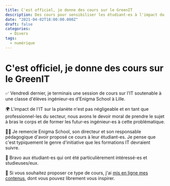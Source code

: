 ```yaml
---
title: C'est officiel, je donne des cours sur le GreenIT
description: Des cours pour sensibiliser les étudiant-es à l'impact du numérique.
date: "2021-04-02T18:00:00.000Z"
draft: false
categories:
  - Divers
tags:
  - numérique
---
```


# C'est officiel, je donne des cours sur le GreenIT

✅ Vendredi dernier, je terminais une session de cours sur l'IT soutenable à une classe d'élèves ingénieur-es d'Enigma School à Lille.

🌍 L'impact de l'IT sur la planète n'est pas négligeable et en tant que professionnel-les du secteur, nous avons le devoir moral de prendre le sujet à bras le corps et de former les futur-es ingénieur-es à cette problématique.

🙏🏼 Je remercie Enigma School, son directeur et son responsable pédagogique d'avoir proposé ce cours à leur étudiant-es. Je pense que c'est typiquement le genre d'initiative que les formations IT devraient suivre.

👏 Bravo aux étudiant-es qui ont été particulièrement intéressé-es et studieuses/eux.

💚 Si vous souhaitez proposer ce type de cours, j'ai [mis en ligne mes contenus](https://slides.com/nfroidure/l-ecologie-et-l-it), dont vous pouvez librement vous inspirer.
